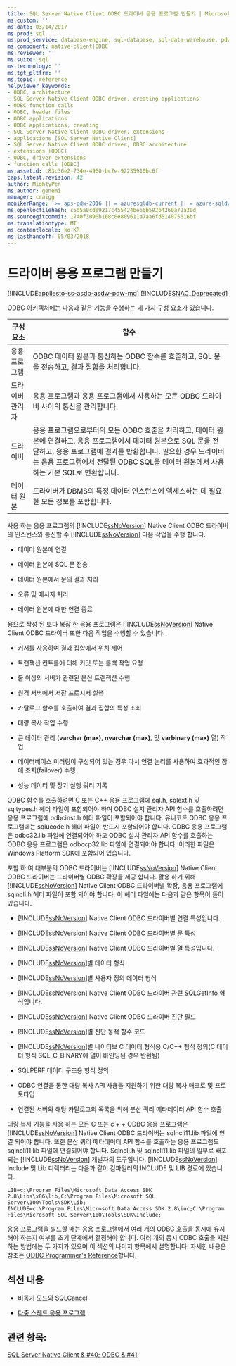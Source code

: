 ```yaml
---
title: SQL Server Native Client ODBC 드라이버 응용 프로그램 만들기 | Microsoft Docs
ms.custom: ''
ms.date: 03/14/2017
ms.prod: sql
ms.prod_service: database-engine, sql-database, sql-data-warehouse, pdw
ms.component: native-client|ODBC
ms.reviewer: ''
ms.suite: sql
ms.technology: ''
ms.tgt_pltfrm: ''
ms.topic: reference
helpviewer_keywords:
- ODBC, architecture
- SQL Server Native Client ODBC driver, creating applications
- ODBC function calls
- ODBC, header files
- ODBC applications
- ODBC applications, creating
- SQL Server Native Client ODBC driver, extensions
- applications [SQL Server Native Client]
- SQL Server Native Client ODBC driver, ODBC architecture
- extensions [ODBC]
- ODBC, driver extensions
- function calls [ODBC]
ms.assetid: c83c36e2-734e-4960-bc7e-92235910bc6f
caps.latest.revision: 42
author: MightyPen
ms.author: genemi
manager: craigg
monikerRange: '>= aps-pdw-2016 || = azuresqldb-current || = azure-sqldw-latest || >= sql-server-2016 || = sqlallproducts-allversions'
ms.openlocfilehash: c5d5a0cde9217c455424be66b592b4260a72a30d
ms.sourcegitcommit: 1740f3090b168c0e809611a7aa6fd514075616bf
ms.translationtype: MT
ms.contentlocale: ko-KR
ms.lasthandoff: 05/03/2018
---
```

# <a name="creating-a-driver-application"></a>드라이버 응용 프로그램 만들기
[!INCLUDE[appliesto-ss-asdb-asdw-pdw-md](../../../includes/appliesto-ss-asdb-asdw-pdw-md.md)]
[!INCLUDE[SNAC_Deprecated](../../../includes/snac-deprecated.md)]

  ODBC 아키텍처에는 다음과 같은 기능을 수행하는 네 가지 구성 요소가 있습니다.  
  
|구성 요소|함수|  
|---------------|--------------|  
|응용 프로그램|ODBC 데이터 원본과 통신하는 ODBC 함수를 호출하고, SQL 문을 전송하고, 결과 집합을 처리합니다.|  
|드라이버 관리자|응용 프로그램과 응용 프로그램에서 사용하는 모든 ODBC 드라이버 사이의 통신을 관리합니다.|  
|드라이버|응용 프로그램으로부터의 모든 ODBC 호출을 처리하고, 데이터 원본에 연결하고, 응용 프로그램에서 데이터 원본으로 SQL 문을 전달하고, 응용 프로그램에 결과를 반환합니다. 필요한 경우 드라이버는 응용 프로그램에서 전달된 ODBC SQL을 데이터 원본에서 사용하는 기본 SQL로 변환합니다.|  
|데이터 원본|드라이버가 DBMS의 특정 데이터 인스턴스에 액세스하는 데 필요한 모든 정보를 포함합니다.|  
  
 사용 하는 응용 프로그램의 [!INCLUDE[ssNoVersion](../../../includes/ssnoversion-md.md)] Native Client ODBC 드라이버의 인스턴스와 통신할 수 [!INCLUDE[ssNoVersion](../../../includes/ssnoversion-md.md)] 다음 작업을 수행 합니다.  
  
-   데이터 원본에 연결  
  
-   데이터 원본에 SQL 문 전송  
  
-   데이터 원본에서 문의 결과 처리  
  
-   오류 및 메시지 처리  
  
-   데이터 원본에 대한 연결 종료  
  
 용으로 작성 된 보다 복잡 한 응용 프로그램은 [!INCLUDE[ssNoVersion](../../../includes/ssnoversion-md.md)] Native Client ODBC 드라이버 또한 다음 작업을 수행할 수 있습니다.  
  
-   커서를 사용하여 결과 집합에서 위치 제어  
  
-   트랜잭션 컨트롤에 대해 커밋 또는 롤백 작업 요청  
  
-   둘 이상의 서버가 관련된 분산 트랜잭션 수행  
  
-   원격 서버에서 저장 프로시저 실행  
  
-   카탈로그 함수를 호출하여 결과 집합의 특성 조회  
  
-   대량 복사 작업 수행  
  
-   큰 데이터 관리 (**varchar (max)**, **nvarchar (max)**, 및 **varbinary (max)** 열) 작업  
  
-   데이터베이스 미러링이 구성되어 있는 경우 다시 연결 논리를 사용하여 효과적인 장애 조치(failover) 수행  
  
-   성능 데이터 및 장기 실행 쿼리 기록  
  
 ODBC 함수를 호출하려면 C 또는 C++ 응용 프로그램에 sql.h, sqlext.h 및 sqltypes.h 헤더 파일이 포함되어야 하며 ODBC 설치 관리자 API 함수를 호출하려면 응용 프로그램에 odbcinst.h 헤더 파일이 포함되어야 합니다. 유니코드 ODBC 응용 프로그램에는 sqlucode.h 헤더 파일이 반드시 포함되어야 합니다. ODBC 응용 프로그램은 odbc32.lib 파일에 연결되어야 하고 ODBC 설치 관리자 API 함수를 호출하는 ODBC 응용 프로그램은 odbccp32.lib 파일에 연결되어야 합니다. 이러한 파일은 Windows Platform SDK에 포함되어 있습니다.  
  
 포함 하 여 대부분의 ODBC 드라이버는 [!INCLUDE[ssNoVersion](../../../includes/ssnoversion-md.md)] Native Client ODBC 드라이버는 드라이버별 ODBC 확장을 제공 합니다. 활용 하기 위해 [!INCLUDE[ssNoVersion](../../../includes/ssnoversion-md.md)] Native Client ODBC 드라이버별 확장, 응용 프로그램에 sqlncli.h 헤더 파일이 포함 되어야 합니다. 이 헤더 파일에는 다음과 같은 항목이 들어 있습니다.  
  
-   [!INCLUDE[ssNoVersion](../../../includes/ssnoversion-md.md)] Native Client ODBC 드라이버별 연결 특성입니다.  
  
-   [!INCLUDE[ssNoVersion](../../../includes/ssnoversion-md.md)] Native Client ODBC 드라이버별 문 특성  
  
-   [!INCLUDE[ssNoVersion](../../../includes/ssnoversion-md.md)] Native Client ODBC 드라이버별 열 특성입니다.  
  
-   [!INCLUDE[ssNoVersion](../../../includes/ssnoversion-md.md)]별 데이터 형식  
  
-   [!INCLUDE[ssNoVersion](../../../includes/ssnoversion-md.md)]별 사용자 정의 데이터 형식  
  
-   [!INCLUDE[ssNoVersion](../../../includes/ssnoversion-md.md)] Native Client ODBC 드라이버 관련 [SQLGetInfo](../../../relational-databases/native-client-odbc-api/sqlgetinfo.md) 형식입니다.  
  
-   [!INCLUDE[ssNoVersion](../../../includes/ssnoversion-md.md)] Native Client ODBC 드라이버 진단 필드  
  
-   [!INCLUDE[ssNoVersion](../../../includes/ssnoversion-md.md)]별 진단 동적 함수 코드  
  
-   [!INCLUDE[ssNoVersion](../../../includes/ssnoversion-md.md)]별 네이티브 C 데이터 형식용 C/C++ 형식 정의(C 데이터 형식 SQL_C_BINARY에 열이 바인딩된 경우 반환됨)  
  
-   SQLPERF 데이터 구조용 형식 정의  
  
-   ODBC 연결을 통한 대량 복사 API 사용을 지원하기 위한 대량 복사 매크로 및 프로토타입  
  
-   연결된 서버와 해당 카탈로그의 목록을 위해 분산 쿼리 메타데이터 API 함수 호출  
  
 대량 복사 기능을 사용 하는 모든 C 또는 c + + ODBC 응용 프로그램은 [!INCLUDE[ssNoVersion](../../../includes/ssnoversion-md.md)] Native Client ODBC 드라이버는 sqlncli11.lib 파일에 연결 되어야 합니다. 또한 분산 쿼리 메타데이터 API 함수를 호출하는 응용 프로그램도 sqlncli11.lib 파일에 연결되어야 합니다. Sqlncli.h 및 sqlncli11.lib 파일의 일부로 배포 되는 [!INCLUDE[ssNoVersion](../../../includes/ssnoversion-md.md)] 개발자의 도구입니다. [!INCLUDE[ssNoVersion](../../../includes/ssnoversion-md.md)] Include 및 Lib 디렉터리는 다음과 같이 컴파일러의 INCLUDE 및 LIB 경로에 있습니다.  
  
```  
LIB=c:\Program Files\Microsoft Data Access SDK 2.8\Libs\x86\lib;C:\Program Files\Microsoft SQL Server\100\Tools\SDK\Lib;  
INCLUDE=c:\Program Files\Microsoft Data Access SDK 2.8\inc;C:\Program Files\Microsoft SQL Server\100\Tools\SDK\Include;  
```  
  
 응용 프로그램을 빌드할 때는 응용 프로그램에서 여러 개의 ODBC 호출을 동시에 유지해야 하는지 여부를 초기 단계에서 결정해야 합니다. 여러 개의 동시 ODBC 호출을 지원하는 방법에는 두 가지가 있으며 이 섹션의 나머지 항목에서 설명합니다. 자세한 내용은 참조는 [ODBC Programmer's Reference](http://go.microsoft.com/fwlink/?LinkId=45250)합니다.  
  
## <a name="in-this-section"></a>섹션 내용  
  
-   [비동기 모드와 SQLCancel](../../../relational-databases/native-client/odbc/creating-a-driver-application-asynchronous-mode-and-sqlcancel.md)  
  
-   [다중 스레드 응용 프로그램](../../../relational-databases/native-client/odbc/creating-a-driver-application-multithreaded-applications.md)  
  
## <a name="see-also"></a>관련 항목:  
 [SQL Server Native Client & #40; ODBC & #41;](../../../relational-databases/native-client/odbc/sql-server-native-client-odbc.md)  
  
  
